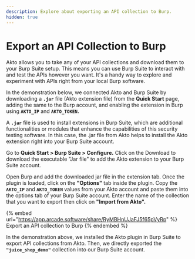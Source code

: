 ```yaml
---
description: Explore about exporting an API collection to Burp.
hidden: true
---
```


# Export an API Collection to Burp

Akto allows you to take any of your API collections and download them to your Burp Suite setup. This means you can use Burp Suite to interact with and test the APIs however you want. It's a handy way to explore and experiment with APIs right from your local Burp software.

In the demonstration below, we connected Akto and Burp Suite by downloading a **`.jar`** file (Akto extension file) from the **Quick Start** page, adding the same to the Burp account, and enabling the extension in Burp using **`AKTO_IP`** and **`AKTO_TOKEN`.**

A **`.jar`** file is used to install extensions in Burp Suite, which are additional functionalities or modules that enhance the capabilities of this security testing software. In this case, the .jar file from Akto helps to install the Akto extension right into your Burp Suite account.

Go to **Quick Start > Burp Suite > Configure.** Click on the Download to download the executable "Jar file" to add the Akto extension to your Burp Suite account.

Open Burp and add the downloaded jar file in the extension tab. Once the plugin is loaded, click on the **"Options"** tab inside the plugin. Copy the **`AKTO_IP`** and **`AKTO_TOKEN`** values from your Akto account and paste them into the options tab of your Burp Suite account. Enter the name of the collection that you want to export then click on **"Import from Akto".**

{% embed url="https://app.arcade.software/share/RyMBHnUJaFJ5f65pVyRp" %}
Export an API collection to Burp
{% endembed %}

In the demonstration above, we installed the Akto plugin in Burp Suite to export API collections from Akto. Then, we directly exported the **`"juice_shop_demo"`** collection into our Burp Suite account.
